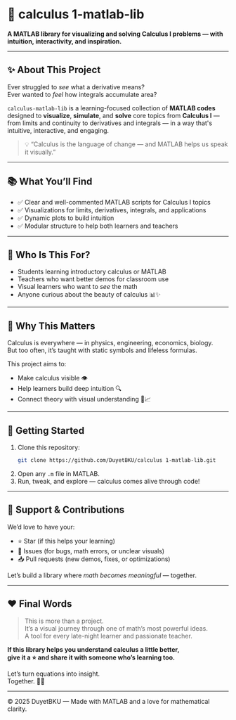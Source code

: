 # 📐 calculus 1-matlab-lib

**A MATLAB library for visualizing and solving Calculus I problems — with intuition, interactivity, and inspiration.**

---

## ✨ About This Project

Ever struggled to *see* what a derivative means?  
Ever wanted to *feel* how integrals accumulate area?  

`calculus-matlab-lib` is a learning-focused collection of **MATLAB codes** designed to **visualize**, **simulate**, and **solve** core topics from **Calculus I** — from limits and continuity to derivatives and integrals — in a way that's intuitive, interactive, and engaging.

> 💡 “Calculus is the language of change — and MATLAB helps us speak it visually.”

---

## 📚 What You’ll Find

- ✅ Clear and well-commented MATLAB scripts for Calculus I topics  
- ✅ Visualizations for limits, derivatives, integrals, and applications  
- ✅ Dynamic plots to build intuition  
- ✅ Modular structure to help both learners and teachers

---

## 🎯 Who Is This For?

- Students learning introductory calculus or MATLAB  
- Teachers who want better demos for classroom use  
- Visual learners who want to *see* the math  
- Anyone curious about the beauty of calculus 📊✨

---

## 🧠 Why This Matters

Calculus is everywhere — in physics, engineering, economics, biology.  
But too often, it’s taught with static symbols and lifeless formulas.

This project aims to:
- Make calculus visible 👁️  
- Help learners build deep intuition 🔍  
- Connect theory with visual understanding 🧠📈  

---

## 🚀 Getting Started

1. Clone this repository:
   ```bash
   git clone https://github.com/DuyetBKU/calculus 1-matlab-lib.git
   ```
2. Open any `.m` file in MATLAB.
3. Run, tweak, and explore — calculus comes alive through code!

---

## 🙌 Support & Contributions

We’d love to have your:
- ⭐ Star (if this helps your learning)
- 🐞 Issues (for bugs, math errors, or unclear visuals)
- 📥 Pull requests (new demos, fixes, or optimizations)

Let’s build a library where *math becomes meaningful* — together.

---

## ❤️ Final Words

> This is more than a project.  
> It’s a visual journey through one of math’s most powerful ideas.  
> A tool for every late-night learner and passionate teacher.

**If this library helps you understand calculus a little better,  
give it a ⭐ and share it with someone who’s learning too.**

Let’s turn equations into insight.  
Together. 📐✨

---

© 2025 DuyetBKU — Made with MATLAB and a love for mathematical clarity.

